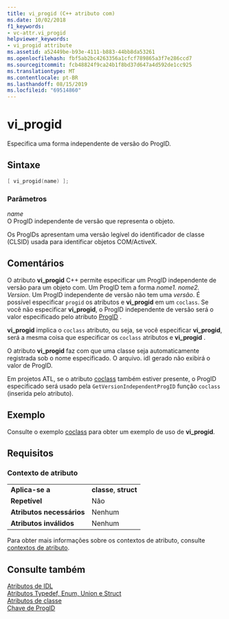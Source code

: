 ```yaml
---
title: vi_progid (C++ atributo com)
ms.date: 10/02/2018
f1_keywords:
- vc-attr.vi_progid
helpviewer_keywords:
- vi_progid attribute
ms.assetid: a52449be-b93e-4111-b883-44bb8da53261
ms.openlocfilehash: fbf5ab2bc4263356a1cfcf789865a3f7e286ccd7
ms.sourcegitcommit: fcb48824f9ca24b1f8bd37d647a4d592de1cc925
ms.translationtype: MT
ms.contentlocale: pt-BR
ms.lasthandoff: 08/15/2019
ms.locfileid: "69514860"
---
```

# <a name="vi_progid"></a>vi_progid

Especifica uma forma independente de versão do ProgID.

## <a name="syntax"></a>Sintaxe

```cpp
[ vi_progid(name) ];
```

### <a name="parameters"></a>Parâmetros

*name*<br/>
O ProgID independente de versão que representa o objeto.

Os ProgIDs apresentam uma versão legível do identificador de classe (CLSID) usada para identificar objetos COM/ActiveX.

## <a name="remarks"></a>Comentários

O atributo **vi_progid** C++ permite especificar um ProgID independente de versão para um objeto com. Um ProgID tem a forma *nome1. nome2. Version*. Um ProgID independente de versão não tem uma *versão*. É possível especificar `progid` os atributos e **vi_progid** em um `coclass`. Se você não especificar **vi_progid**, o ProgID independente de versão será o valor especificado pelo atributo [ProgID](progid.md) .

**vi_progid** implica o `coclass` atributo, ou seja, se você especificar **vi_progid**, será a mesma coisa que especificar os `coclass` atributos e **vi_progid** .

O atributo **vi_progid** faz com que uma classe seja automaticamente registrada sob o nome especificado. O arquivo. idl gerado não exibirá o valor de ProgID.

Em projetos ATL, se o atributo [coclass](coclass.md) também estiver presente, o ProgID especificado será usado pela `GetVersionIndependentProgID` função `coclass` (inserida pelo atributo).

## <a name="example"></a>Exemplo

Consulte o exemplo [coclass](coclass.md) para obter um exemplo de uso de **vi_progid**.

## <a name="requirements"></a>Requisitos

### <a name="attribute-context"></a>Contexto de atributo

|||
|-|-|
|**Aplica-se a**|**classe**, **struct**|
|**Repetível**|Não|
|**Atributos necessários**|Nenhum|
|**Atributos inválidos**|Nenhum|

Para obter mais informações sobre os contextos de atributo, consulte [contextos de atributo](cpp-attributes-com-net.md#contexts).

## <a name="see-also"></a>Consulte também

[Atributos de IDL](idl-attributes.md)<br/>
[Atributos Typedef, Enum, Union e Struct](typedef-enum-union-and-struct-attributes.md)<br/>
[Atributos de classe](class-attributes.md)<br/>
[Chave de ProgID](/windows/win32/com/-progid--key)

